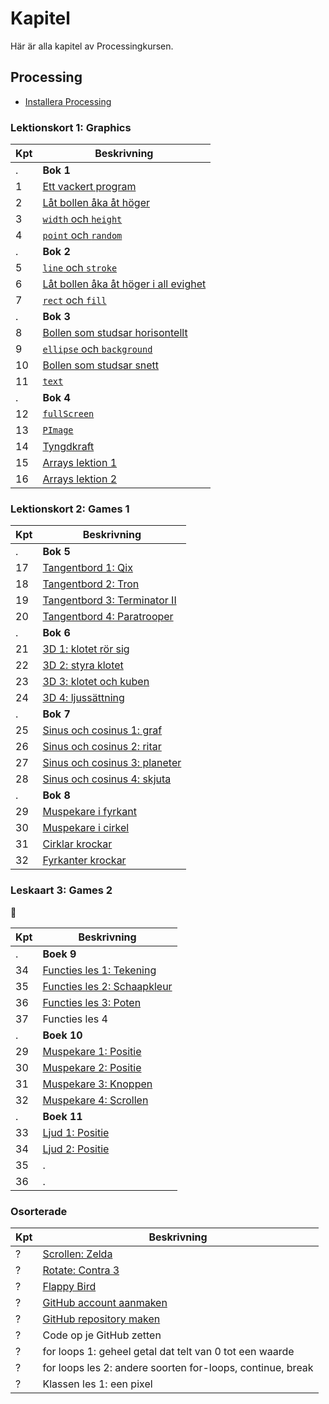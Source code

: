 # Kapitel

Här är alla kapitel av Processingkursen.

## Processing

 * [Installera Processing](installera_processing/README.md)

### Lektionskort 1: Graphics

Kpt|Beskrivning
---|---------------------------------------------------------------
.  |**Bok 1**
1  |[Ett vackert program](./ett_vackert_program/README.md)
2  |[Låt bollen åka åt höger](./flytta_bollen_till_hoeger/README.md)
3  |[`width` och `height`](./width_och_height/README.md)
4  |[`point` och `random`](./point_och_random/README.md)
.  |**Bok 2**
5  |[`line` och `stroke`](./line_och_stroke/README.md)
6  |[Låt bollen åka åt höger i all evighet](./flytta_bollen_till_hoeger_i_evighet/README.md)
7  |[`rect` och `fill`](./rect_och_fill/README.md)
.  |**Bok 3**
8  |[Bollen som studsar horisontellt](./bollen_som_studsar_horisontellt/README.md)
9  |[`ellipse` och `background`](./ellipse_och_background/README.md)
10 |[Bollen som studsar snett](./bollen_som_studsar_snett/README.md)
11 |[`text`](./text/README.md)
.  |**Bok 4**
12 |[`fullScreen`](./fullScreen/README.md)
13 |[`PImage`](./PImage/README.md)
14 |[Tyngdkraft](./tyngdkraft/README.md)
15 |[Arrays lektion 1](./arrays_1/README.md)
16 |[Arrays lektion 2](./arrays_2/README.md)

### Lektionskort 2: Games 1

Kpt|Beskrivning
---|---------------------------------------------------------------
.  | **Bok 5**
17 |[Tangentbord 1: Qix](./tangentbord_1/README.md)
18 |[Tangentbord 2: Tron](./tangentbord_2/README.md)
19 |[Tangentbord 3: Terminator II](./tangentbord_3/README.md)
20 |[Tangentbord 4: Paratrooper](./tangentbord_4/README.md)
.  | **Bok 6**
21 |[3D 1: klotet rör sig](./3D_1/README.md)
22 |[3D 2: styra klotet](./3D_2/README.md)
23 |[3D 3: klotet och kuben](./3D_3/README.md)
24 |[3D 4: ljussättning](./3D_4/README.md)
.  | **Bok 7**
25 |[Sinus och cosinus 1: graf](./SinusEnCosinus1/README.md)
26 |[Sinus och cosinus 2: ritar](./SinusEnCosinus2/README.md)
27 |[Sinus och cosinus 3: planeter](./SinusEnCosinus3/README.md)
28 |[Sinus och cosinus 4: skjuta](./SinusEnCosinus4/README.md)
.  | **Bok 8**
29 |[Muspekare i fyrkant](./MuisBinnenVierkant/README.md) 
30 |[Muspekare i cirkel](./MuisBinnenCirkel/README.md) 
31 |[Cirklar krockar](./CirkelsBotsen/README.md)
32 |[Fyrkanter krockar](./VierkantenBotsen/README.md)

### Leskaart 3: Games 2

:construction:

Kpt|Beskrivning
---|---------------------------------------------------------------
.  | **Boek 9**
34 |[Functies les 1: Tekening](./FunctiesTekening/README.md)
35 |[Functies les 2: Schaapkleur](./FunctiesSchaapkleur/README.md)
36 |[Functies les 3: Poten](./FunctiesPoten/README.md)
37 |Functies les 4
.  | **Boek 10**
29 |[Muspekare 1: Positie](./MuisPositie/README.md)
30 |[Muspekare 2: Positie](./MuisPositie/README.md)
31 |[Muspekare 3: Knoppen](./MuisKnoppen/README.md)
32 |[Muspekare 4: Scrollen](./MuisScroll/README.md)
.  | **Boek 11**
33 |[Ljud 1: Positie](./ljud_1/README.md)
34 |[Ljud 2: Positie](./ljud_2/README.md)
35 |.
36 |.

### Osorterade

Kpt|Beskrivning
---|------------------------------------------------------------
 ? |[Scrollen: Zelda](./Scrollen/README.md)
 ? |[Rotate: Contra 3](./Rotate/README.md)
 ? |[Flappy Bird](./FlappyBird/README.md)
 ? |[GitHub account aanmaken](./GitHub/README.md)
 ? |[GitHub repository maken](./GitHubPages/README.md)
 ? |Code op je GitHub zetten
 ? |for loops 1: geheel getal dat telt van 0 tot een waarde
 ? |for loops les 2: andere soorten for-loops, continue, break
 ? |Klassen les 1: een pixel


